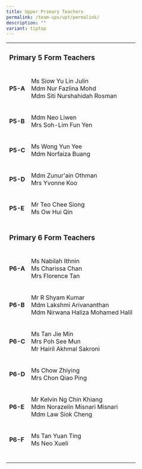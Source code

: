 ```yaml
---
title: Upper Primary Teachers
permalink: /team-ups/upt/permalink/
description: ""
variant: tiptap
---
```

<p></p>
<table style="minWidth: 50px">
<colgroup>
<col>
<col>
</colgroup>
<tbody>
<tr>
<td rowspan="1" colspan="2">
<h3><strong>Primary 5 Form Teachers</strong></h3>
</td>
</tr>
<tr>
<td rowspan="1" colspan="1">
<p><strong>P5-A</strong>
</p>
</td>
<td rowspan="1" colspan="1">
<p>Ms Siow Yu Lin Julin
<br>Mdm Nur Fazlina Mohd
<br>Mdm Siti Nurshahidah Rosman</p>
</td>
</tr>
<tr>
<td rowspan="1" colspan="1">
<p><strong>P5-B</strong>
</p>
</td>
<td rowspan="1" colspan="1">
<p>Mdm Neo Liwen
<br>Mrs Soh-Lim Fun Yen</p>
</td>
</tr>
<tr>
<td rowspan="1" colspan="1">
<p><strong>P5-C</strong>
</p>
</td>
<td rowspan="1" colspan="1">
<p>Ms Wong Yun Yee
<br>Mdm Norfaiza Buang</p>
</td>
</tr>
<tr>
<td rowspan="1" colspan="1">
<p><strong>P5-D</strong>
</p>
</td>
<td rowspan="1" colspan="1">
<p>Mdm Zunur'ain Othman
<br>Mrs Yvonne Koo</p>
</td>
</tr>
<tr>
<td rowspan="1" colspan="1">
<p><strong>P5-E</strong>
</p>
</td>
<td rowspan="1" colspan="1">
<p>Mr Teo Chee Siong
<br>Ms Ow Hui Qin</p>
</td>
</tr>
<tr>
<td rowspan="1" colspan="2">
<p></p>
<h3><strong>Primary 6 Form Teachers</strong></h3>
</td>
</tr>
<tr>
<td rowspan="1" colspan="1">
<p><strong>P6-A</strong>
</p>
</td>
<td rowspan="1" colspan="1">
<p>Ms Nabilah Ithnin
<br>Ms Charissa Chan
<br>Mrs Florence Tan</p>
</td>
</tr>
<tr>
<td rowspan="1" colspan="1">
<p><strong>P6-B</strong>
</p>
</td>
<td rowspan="1" colspan="1">
<p>Mr R Shyam Kumar
<br>Mdm Lakshmi Arivananthan
<br>Mdm Nirwana Haliza Mohamed Halil</p>
</td>
</tr>
<tr>
<td rowspan="1" colspan="1">
<p><strong>P6-C</strong>
</p>
</td>
<td rowspan="1" colspan="1">
<p>Ms Tan Jie Min
<br>Mrs Poh See Mun
<br>Mr Hairil Akhmal Sakroni</p>
</td>
</tr>
<tr>
<td rowspan="1" colspan="1">
<p><strong>P6-D</strong>
</p>
</td>
<td rowspan="1" colspan="1">
<p>Ms Chow Zhiying
<br>Mrs Chon Qiao Ping</p>
</td>
</tr>
<tr>
<td rowspan="1" colspan="1">
<p><strong>P6-E</strong>
</p>
</td>
<td rowspan="1" colspan="1">
<p>Mr Kelvin Ng Chin Khiang
<br>Mdm Norazelin Misnari Misnari
<br>Mdm Law Siok Cheng</p>
</td>
</tr>
<tr>
<td rowspan="1" colspan="1">
<p><strong>P6-F</strong>
</p>
</td>
<td rowspan="1" colspan="1">
<p>Ms Tan Yuan Ting
<br>Ms Neo Xueli</p>
</td>
</tr>
<tr>
<td rowspan="1" colspan="1">
<p></p>
</td>
<td rowspan="1" colspan="1">
<p></p>
</td>
</tr>
</tbody>
</table>
<p></p>